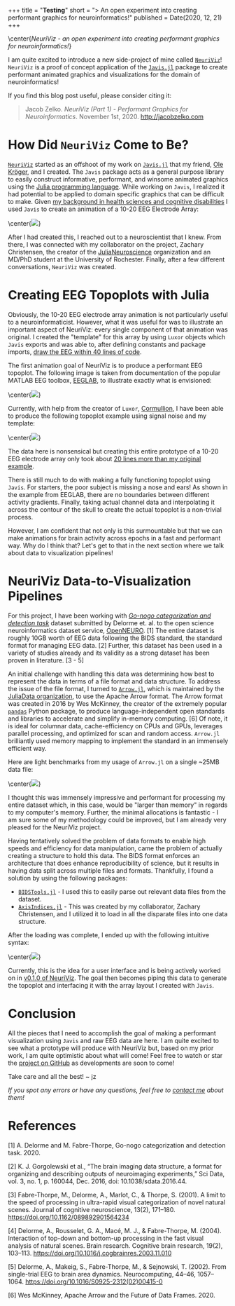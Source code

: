 +++
title = "**Testing**"
short = "> An open experiment into creating performant graphics for neuroinformatics!"
published = Date(2020, 12, 21)
+++

\center{*NeuriViz - an open experiment into creating performant graphics for neuroinformatics!*}

I am quite excited to introduce a new side-project of mine called [`NeuriViz`](https://github.com/TheCedarPrince/NeuriViz)!
`NeuriViz` is a proof of concept application of the [`Javis.jl`](https://github.com/Wikunia/Javis.jl) package to create performant animated graphics and visualizations for the domain of neuroinformatics!

If you find this blog post useful, please consider citing it:

> Jacob Zelko. _NeuriViz (Part 1) - Performant Graphics for Neuroinformatics_. November 1st, 2020. http://jacobzelko.com

# How Did `NeuriViz` Come to Be?

[`NeuriViz`](https://github.com/TheCedarPrince/NeuriViz) started as an offshoot of my work on [`Javis.jl`](https://github.com/Wikunia/Javis.jl) that my friend, [Ole Kröger](https://opensourc.es/about/), and I created.
The `Javis` package acts as a general purpose library to easily construct informative, performant, and winsome animated graphics using the [Julia programming language](https://julialang.org/).
While working on `Javis`, I realized it had potential to be applied to domain specific graphics that can be difficult to make.
Given [my background in health sciences and cognitive disabilities](/) I used `Javis` to create an animation of a 10-20 EEG Electrode Array:

\center{![](/assets/simple_10_20_array.gif)}

After I had created this, I reached out to a neuroscientist that I knew.
From there, I was connected with my collaborator on the project, Zachary Christensen, the creator of the [JuliaNeuroscience](https://github.com/JuliaNeuroscience) organization and an MD/PhD student at the University of Rochester.
Finally, after a few different conversations, `NeuriViz` was created.

# Creating EEG Topoplots with Julia

Obviously, the 10-20 EEG electrode array animation is not particularly useful to a neuroinformaticist. 
However, what it was useful for was to illustrate an important aspect of NeuriViz: every single component of that animation was original.
I created the "template" for this array by using `Luxor` objects which `Javis` exports and was able to, after defining constants and package imports, [draw the EEG within 40 lines of code](https://wikunia.github.io/Javis.jl/stable/tutorials/tutorial_2/#Full-Code).

The first animation goal of NeuriViz is to produce a performant EEG topoplot.
The following image is taken from documentation of the popular MATLAB EEG toolbox, [EEGLAB](https://sccn.ucsd.edu/eeglab/index.php), to illustrate exactly what is envisioned:

\center{![](/assets/eeglab_topoplot.jpg)}

Currently, with help from the creator of `Luxor`, [Cormullion](http://github.com/cormullion), I have been able to produce the following topoplot example using signal noise and my template:

\center{![](/assets/proto_eeg_topo.jpg)}

The data here is nonsensical but creating this entire prototype of a 10-20 EEG electrode array only took about [20 lines more than my original example](https://gist.github.com/TheCedarPrince/592ec8112302af4230ccc27614303a6f).

There is still much to do with making a fully functioning topoplot using `Javis`.
For starters, the poor subject is missing a nose and ears!
As shown in the example from EEGLAB, there are no boundaries between different activity gradients. 
Finally, taking actual channel data and interpolating it across the contour of the skull to create the actual topoplot is a non-trivial process.

However, I am confident that not only is this surmountable but that we can make animations for brain activity across epochs in a fast and performant way.
Why do I think that? 
Let's get to that in the next section where we talk about data to visualization pipelines!

# NeuriViz Data-to-Visualization Pipelines

For this project, I have been working with [_Go-nogo categorization and detection task_](https://openneuro.org/datasets/ds002680/versions/1.0.0) dataset submitted by Delorme et. al. to the open science neuroinformatics dataset service, [OpenNEURO](https://openneuro.org/). [1]
The entire dataset is roughly 10GB worth of EEG data following the BIDS standard, the standard format for managing EEG data. [2] 
Further, this dataset has been used in a variety of studies already and its validity as a strong dataset has been proven in literature. [3 - 5]

An initial challenge with handling this data was determining how best to represent the data in terms of a file format and data structure.
To address the issue of the file format, I turned to [`Arrow.jl`](https://github.com/JuliaData/Arrow.jl), which is maintained by the [JuliaData organization](https://github.com/JuliaData), to use the Apache Arrow format.
The Arrow format was created in 2016 by Wes McKinney, the creator of the extremely popular [`pandas`](https://pandas.pydata.org/) Python package, to produce language-independent open standards and libraries to accelerate and simplify in-memory computing. [6]
Of note, it is ideal for columnar data, cache-efficiency on CPUs and GPUs, leverages parallel processing, and optimized for scan and random access.
`Arrow.jl` brilliantly used memory mapping to implement the standard in an immensely efficient way.

Here are light benchmarks from my usage of `Arrow.jl` on a single ~25MB data file:

\center{![](/assets/arrow_benchmarks.png)}

I thought this was immensely impressive and performant for processing my entire dataset which, in this case, would be "larger than memory" in regards to my computer's memory.
Further, the minimal allocations is fantastic - I am sure some of my methodology could be improved, but I am already very pleased for the NeuriViz project.

Having tentatively solved the problem of data formats to enable high speeds and efficiency for data manipulation, came the problem of actually creating a structure to hold this data.
The BIDS format enforces an architecture that does enhance reproducibility of science, but it results in having data split across multiple files and formats. 
Thankfully, I found a solution by using the following packages: 

- [`BIDSTools.jl`](https://github.com/TRIImaging/BIDSTools.jl) - I used this to easily parse out relevant data files from the dataset.
- [`AxisIndices.jl`](https://github.com/Tokazama/AxisIndices.jl) - This was created by my collaborator, Zachary Christensen, and I utilized it to load in all the disparate files into one data structure.

After the loading was complete, I ended up with the following intuitive syntax:

\center{![](/assets/load_eeg_data.jpeg)}

Currently, this is the idea for a user interface and is being actively worked on in [v0.1.0 of NeuriViz](https://github.com/TheCedarPrince/NeuriViz).
The goal then becomes piping this data to generate the topoplot and interfacing it with the array layout I created with `Javis`.

# Conclusion

All the pieces that I need to accomplish the goal of making a performant visualization using `Javis` and raw EEG data are here.
I am quite excited to see what a prototype will produce with NeuriViz but, based on my prior work, I am quite optimistic about what will come!
Feel free to watch or star the [project on GitHub](https://github.com/TheCedarPrince/NeuriViz) as developments are soon to come!

Take care and all the best! ~ jz

_If you spot any errors or have any questions, feel free to [contact me](/contact/) about them!_

# References 

[1] A. Delorme and M. Fabre-Thorpe, Go-nogo categorization and detection task. 2020.

[2] K. J. Gorgolewski et al., “The brain imaging data structure, a format for organizing and describing outputs of neuroimaging experiments,” Sci Data, vol. 3, no. 1, p. 160044, Dec. 2016, doi: 10.1038/sdata.2016.44.

[3] Fabre-Thorpe, M., Delorme, A., Marlot, C., & Thorpe, S. (2001). A limit to the speed of processing in ultra-rapid visual categorization of novel natural scenes. Journal of cognitive neuroscience, 13(2), 171–180. https://doi.org/10.1162/089892901564234 

[4] Delorme, A., Rousselet, G. A., Macé, M. J., & Fabre-Thorpe, M. (2004). Interaction of top-down and bottom-up processing in the fast visual analysis of natural scenes. Brain research. Cognitive brain research, 19(2), 103–113. https://doi.org/10.1016/j.cogbrainres.2003.11.010 

[5] Delorme, A., Makeig, S., Fabre-Thorpe, M., & Sejnowski, T. (2002). From single-trial EEG to brain area dynamics. Neurocomputing, 44–46, 1057–1064. https://doi.org/10.1016/S0925-2312(02)00415-0

[6] Wes McKinney, Apache Arrow and the Future of Data Frames. 2020.


